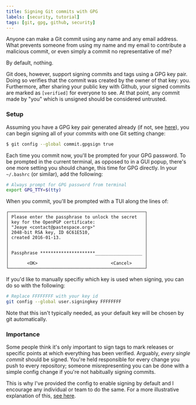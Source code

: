 ```yaml
---
title: Signing Git commits with GPG
labels: [security, tutorial]
tags: [git, gpg, github, security]
---
```


Anyone can make a Git commit using any name and any email address. What prevents
someone from using my name and my email to contribute a malicious commit, or
even simply a commit no representative of me?

By default, nothing.

Git does, however, support signing commits and tags using a GPG key pair. Doing
so verifies that the commit was created by the owner of that key: you.
Furthermore, after sharing your public key with Github, your signed commits are
marked as `[verified]` for everyone to see. At that point, any commit made by
"you" which is unsigned should be considered untrusted.

### Setup
Assuming you have a GPG key pair generated already (if not, see
[here](https://help.github.com/articles/generating-a-new-gpg-key/)), you can
begin signing all of your commits with one Git setting change:

```bash
$ git config --global commit.gpgsign true
```

Each time you commit now, you'll be prompted for your GPG password. To be
prompted in the current terminal, as opposed to in a GUI popup, there's one more
setting you should change, this time for GPG directly. In your `~/.bashrc` (or
similar), add the following:

```bash
# Always prompt for GPG password from terminal
export GPG_TTY=$(tty)
```

When you commit, you'll be prompted with a TUI along the lines of:

```text
┌────────────────────────────────────────────────────┐
│ Please enter the passphrase to unlock the secret   │
│ key for the OpenPGP certificate:                   │
│ "Jeaye <contact@pastespace.org>"                   │
│ 2048-bit RSA key, ID 6C61E510,                     │
│ created 2016-01-13.                                │
│                                                    │
│                                                    │
│ Passphrase *********************__________________ │
│                                                    │
│       <OK>                            <Cancel>     │
└────────────────────────────────────────────────────┘
```

If you'd like to manually specifiy which key is used when signing, you can do so
with the following:

```bash
# Replace FFFFFFFF with your key id
git config --global user.signingkey FFFFFFFF
```

Note that this isn't typically needed, as your default key will be chosen by git
automatically.

### Importance
Some people think it's only important to sign tags to mark releases or specific
points at which everything has been verified. Arguably, *every single commit*
should be signed. You're held responsible for every change you push to every
repository; someone misrepresenting you can be done with a simple config change
if you're not habitually signing commits.

This is why I've provided the config to enable signing by default and I
encourage any individual or team to do the same. For a more illustrative
explanation of this,
[see here](https://mikegerwitz.com/papers/git-horror-story.html).
